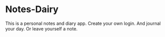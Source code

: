 # Notes-Dairy
This is a personal notes and diary app. Create your own login. And journal your day. Or leave yourself a note. 

